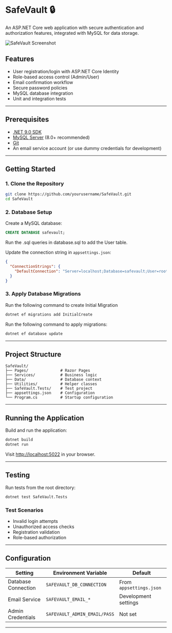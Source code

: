 # SafeVault 🔒

An ASP.NET Core web application with secure authentication and authorization features, integrated with MySQL for data storage.

![SafeVault Screenshot](./screenshot.png) <!-- Add a screenshot later if needed -->

## Features

- User registration/login with ASP.NET Core Identity
- Role-based access control (Admin/User)
- Email confirmation workflow
- Secure password policies
- MySQL database integration
- Unit and integration tests

---

## Prerequisites

- [.NET 9.0 SDK](https://dotnet.microsoft.com/download/dotnet/9.0)
- [MySQL Server](https://dev.mysql.com/downloads/mysql/) (8.0+ recommended)
- [Git](https://git-scm.com/)
- An email service account (or use dummy credentials for development)

---

## Getting Started

### 1. Clone the Repository
```bash
git clone https://github.com/yourusername/SafeVault.git
cd SafeVault
```

### 2. Database Setup
Create a MySQL database:
```sql
CREATE DATABASE safevault;
```
Run the .sql queries in database.sql to add the User table.

Update the connection string in `appsettings.json`:
```json
{
  "ConnectionStrings": {
    "DefaultConnection": "Server=localhost;Database=safevault;User=root;Password=yourpassword;"
  }
}
```

### 3. Apply Database Migrations
Run the following command to create Initial Migration
```bash
dotnet ef migrations add InitialCreate
```

Run the following command to apply migrations:
```bash
dotnet ef database update
```

---

## Project Structure
```plaintext
SafeVault/
├── Pages/              # Razor Pages
├── Services/           # Business logic
├── Data/               # Database context
├── Utilities/          # Helper classes
├── SafeVault.Tests/    # Test project
├── appsettings.json    # Configuration
└── Program.cs          # Startup configuration
```

---

## Running the Application
Build and run the application:
```bash
dotnet build
dotnet run
```

Visit [http://localhost:5022](http://localhost:5022) in your browser.

---

## Testing
Run tests from the root directory:
```bash
dotnet test SafeVault.Tests
```

### Test Scenarios
- Invalid login attempts
- Unauthorized access checks
- Registration validation
- Role-based authorization

---

## Configuration

| Setting               | Environment Variable       | Default                  |
|-----------------------|---------------------------|--------------------------|
| Database Connection   | `SAFEVAULT_DB_CONNECTION` | From `appsettings.json` |
| Email Service         | `SAFEVAULT_EMAIL_*`       | Development settings     |
| Admin Credentials     | `SAFEVAULT_ADMIN_EMAIL/PASS` | Not set               |

---
